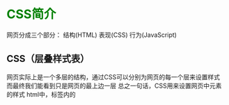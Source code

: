 #  CSS简介

网页分成三个部分：
	结构(HTML)
	表现(CSS)
	行为(JavaScript)

## CSS（层叠样式表）

​	网页实际上是一个多层的结构，通过CSS可以分别为网页的每一个层来设置样式
​	而最终我们能看到只是网页的最上边一层
​	总之一句话，CSS用来设置网页中元素的样式
​	html中，<head>标签内的<style>标签部分就属于CSS，语法规则与CSS一样

## *使用CSS来修改元素的样式*

### 第一种方式(内联样式，行内样式)：

​	在标签内部通过style属性来设置元素的样式
​		问题：
​			使用内联样式，样式只能对一个标签生效，
​			如果希望影响到多个元素必须在每一个元素中都复制一遍
​			并且当样式发生变化时，我们必须要一个一个的修改，非常的不方便

```
<p style="color:red; font-size: 60px;">文字内容</p>
```

`注意：开发时绝对不要使用内联样式`

### 第二种方式（内部样式表）

		- 将样式编写到head中的style标签里，然后通过CSS的选择器来选中元素并为其设置各种样式
​		可以同时为多个标签设置样式，并且修改时只需要修改一处即可全部应用
​		内部样式表更加方便对样式进行复用
​		问题：
​			我们的内部样式表只能对一个网页起作用，
​			它里边的样式不能跨页面进行复用

```
<head>
<style>

	p{
		color: green;
		font-size: 50px;
	}

</style>
</head>
```

### 第三种方式 （外部样式表） 最佳实践

​		可以将CSS样式编写到一个外部的CSS文件中,然后通过link标签来引入外部的CSS文件
​		外部样式表需要通过link标签进行引入，意味着只要想使用这些样式的网页都可以对其进行引用,使样式可以在不同页面之间进行复用
​		将样式编写到外部的CSS文件中，可以使用到浏览器的缓存机制，从而加快网页的加载速度，提高用户的体验。

```
<head>
	<link rel="stylesheet" href="./style.css(外部CSS文件)">
</head>

```

### *CSS中的注释*

```
/* 注释内容 */
```

注释内容会被浏览器自动忽略

## *CSS的基本语法*

### 声明块 

通过声明块来指定要为元素设置的样式
		声明块由一个一个的声明组成
		声明是一个名值对结构
	一个样式名对应一个样式值，名和值之间以:连接，以;结尾 

### 选择器

通过选择器可以选中页面中的指定元素
		比如 p 的作用就是选中页面中所有的p元素

```
<head>
	<style>

	p{
		color: red;
		font-size: 40px;
	}

	h1{
		color: green;
	}

	</style>
</head>
```

#### 常用选择器

##### 1.元素选择器

​	作用：根据标签名来选中指定的元素
​	语法：标签名{}
​	例子：p{}  h1{}  div{}

```
<head>
	<style>
		p{
			color: red;
		}

		h1{
			color: green;
		}
	</style>
</head>
```

##### 2.id选择器

​	作用：根据元素的id属性值选中一个元素
​	语法：#id属性值{}
​	例子：#box{} #red{}

```
<head>
	<style>
		#red{
			color: red;
		}
	</style>
</head>
```

##### 3.类选择器

​	作用：根据元素的class属性值选中一组元素
​	语法：.class属性值

```
<head>
	<style>
		.blue{
			color: blue;
		}

		.abc{
			font-size: 20px;
		}
	</style>
</head>
```

``class 是一个标签的属性，它和id类似，不同的是class可以重复使用`
	`可以通过class属性来为元素分组`
	`可以同时为一个元素指定多个class属性``

##### 4.通配选择器

​	作用：选中页面中的所有元素
​	语法: *

```
<head>
	<style>
		*{
			color: red;
		}
	</style>
</head>
```

#### 复合选择器

##### 5.交集选择器

​	作用：选中同时复合多个条件的元素
​	语法：选择器1选择器2选择器3选择器n{}
​	注意点：交集选择器中如果有元素选择器，必须使用元素选择器开头

```
<head>
	<style>
		div.red{
			font-size: 30px;
		}

		.a.b.c{
			color: blue
		}
	</style>
</head>
```

##### 6.并集选择器（选择器分组）

​	作用：同时选择多个选择器对应的元素
​	语法：选择器1,选择器2,选择器3,选择器n{}

```
<head>
	<style>
		h1, span{
			color: green
		}
	</style>
</head>
```

#### 关系选择器

```
父元素
	直接包含子元素的元素叫做父元素
子元素
	直接被父元素包含的元素是子元素
祖先元素
	直接或间接包含后代元素的元素叫做祖先元素
	一个元素的父元素也是它的祖先元素
后代元素
	直接或间接被祖先元素包含的元素叫做后代元素
	子元素也是后代元素
兄弟元素
	拥有相同父元素的元素是兄弟元素
```

##### 7.子元素选择器

​	作用：选中指定父元素的指定子元素
​	语法：父元素 > 子元素

```
<head>
	<style>
		div.box > span{
			color: orange;
		}
	</style>
</head>
```

##### 8.后代元素选择器

​	作用：选中指定元素内的指定后代元素
​	语法：祖先 后代

```
<head>
	<style>
		div span{
			color: skyblue
		}
	</style>
</head>
```

##### 9.兄弟选择器

​	选择下一个兄弟
​	语法：前一个 + 下一个
​	选择下边所有的兄弟
​	语法：兄 ~ 弟

```
<head>
	<style>
	<!-- 这个语法只能选择相邻的下一个兄弟元素，如例子中，若p的下一个元素不是span，则无法被选中。 -->
		p + span{
			color: red;
		}

		p ~ span{
			color: red;
		}
	</style>
</head>
```

#### 10.属性选择器

​	[属性名] 选择含有指定属性的元素
​	[属性名=属性值] 选择含有指定属性和属性值的元素
​	[属性名^=属性值] 选择属性值以指定值开头的元素
​	[属性名$=属性值] 选择属性值以指定值结尾的元素
​	[属性名*=属性值] 选择属性值中含有某值的元素的元素

```
<head>
	<style>
	p[title]{ 
		color: orange;
	}
	p[title=abc]{ 
		color: orange;
	}
	p[title^=abc]{
		color: orange;
	}
	p[title$=abc]{ 
		color: orange;
	}
	p[title*=e]{
		color: orange;
	}
	</style>
</head>
```

#### 11.伪类选择器

### *伪类*

（不存在的类，特殊的类）
	伪类用来描述一个元素的特殊状态
	比如：第一个子元素、被点击的元素、鼠标移入的元素...
	伪类一般情况下都是使用 : 开头
		`:first-child` 选中第一个子元素
		`:last-child` 选中最后一个子元素
		`:only-child` 选中唯一的一个子元素（可以选那些只有一个子元素的父元素）
		`:nth-child()` 选中第n个子元素
	特殊值（放在`:nth-child()`括号内的）：
		n 第n个 n的范围0到正无穷
		2n 或 even 表示选中偶数位的元素
		2n+1 或 odd 表示选中奇数位的元素

以上这些伪类都是根据所有的子元素进行排序
		`:first-of-type`选中同类型第一个子元素
		`:last-of-type`选中同类型最后一个子元素
		`:nth-of-type()`选中同类型第n个子元素
		`:only-of-type`选中同类型中唯一的一个子元素（可以选那些只有一个子元素的父元素）
这几个伪类的功能和上述的类似，不同点是他们是在同类型元素中进行排序
		`:not()` 否定伪类
		`:empty`选中无子元素的父元素
		将符合条件的元素从选择器中去除

```
<html>
<head>
	<style>
	ul > li:first-child{
		color: red;
	} 
    
	ul > li:last-child{
		color: red;
	} 

	ul > li:only-child{
		color: red;
	} 

	ul > li:nth-child(2n+1){
		color: red;
	} 

	ul > li:nth-child(even){
		color: red;
	} 

	ul > li:first-of-type{
		color: red;
	} 

	ul > li:not(:nth-of-type(3)){
		color: yellowgreen;
	}
	</style>
</head>
<body>

	<ul>
		<span>我是一个span</span>
		<li>第〇个</li>
		<li>第一个</li>
		<li>第二个</li>
		<li>第三个</li>
		<li>第四个</li>
		<li>第五个</li>
	</ul>


</body>
</html>
```

#### *超链接的伪类*

`:link` 用来表示没访问过的链接（正常的链接）
`:visited` 用来表示访问过的链接
	由于隐私的原因，所以visited这个伪类只能修改链接的颜色
`:hover` 用来表示鼠标移入的状态
`:active` 用来表示鼠标点击

```
<head>
	<style>
		a:link{
			color: red;
		}

		a:visited{
			color: orange;
			/* font-size: 50px;由于隐私原因，字体大小不可设置*/
		}

		a:hover{
			color: aqua;
			font-size: 50px;
		}

		a:active{
			color: yellowgreen;
		}
	</style>
</head>
```

#### 12.伪元素选择器

伪元素，表示页面中一些特殊的并不真实的存在的元素（特殊的位置）
伪元素使用 :: 开头

`::first-letter` 表示第一个字母
`::first-line` 表示页面的第一行
`::selection` 表示鼠标选中的内容
`::before` 元素的开始 
`::after` 元素的最后
	**before 和 after 必须结合content属性来使用**

```
<head>
	<style>
		p::first-letter{
			font-size: 50px;
		}

		p::first-line{
			ground-color: yellow; 
		}

		p::selection{
			background-color: greenyellow;
		}

		div::before{
			content: 'aaa';
			color: red;
		}

		div::after{
			content: 'bbb';
			color: blue;
		}

	</style>
</head>
```

### *继承*

样式的继承，我们为一个元素设置的样式同时也会应用到它的后代元素上

继承是发生在祖先后后代之间的

继承的设计是为了方便我们的开发，
利用继承我们可以将一些通用的样式统一设置到共同的祖先元素上，
这样只需设置一次即可让所有的元素都具有该样式

注意：并不是所有的样式都会被继承：
比如 背景相关的，布局相关等的这些样式都不会被继承。

### *选择器的权重*

样式的冲突
当我们通过不同的选择器，选中相同的元素，并且为相同的样式设置不同的值时，此时就发生了样式的冲突。

发生样式冲突时，应用哪个样式由选择器的权重（优先级）决定
	选择器的权重
		内联样式              1,0,0,0
		id选择器               0,1,0,0
		类和伪类选择器   0,0,1,0
		元素选择器           0,0,0,1
		通配选择器           0,0,0,0
		继承的样式           没有优先级

​	比较优先级时，需要将所有的选择器的优先级进行相加计算，最后优先级越高，则越优先显示（分组选择器是单独计算的）,选择器的累加不会超过其最大的数量级，类选择器再高也不会超过id选择器，如果优先级计算后相同，此时则优先使用靠下的样式

​	可以在某一个样式的后边添加 !important ，则此时该样式会获取到最高的优先级，甚至超过内联样式，
​	**注意：在开发中这个玩意一定要慎用！**

### *单位*

长度单位：
	像素
		屏幕（显示器）实际上是由一个一个的小点点构成的
		不同屏幕的像素大小是不同的，像素越小的屏幕显示的效果越清晰
		所以同样的200px在不同的设备下显示效果不一样

​	百分比
​		也可以将属性值设置为相对于其父元素属性的百分比
​		设置百分比可以使子元素跟随父元素的改变而改变

​	em
​		em是相对于元素的字体大小来计算的
​		1em = 1font-size
​		em会根据字体大小的改变而改变

​	rem
​		rem是相对于根元素的字体大小来计算

### *颜色*

​	颜色单位：
​		在CSS中可以直接使用颜色名来设置各种颜色
​		比如：red、orange、yellow、blue、green ... ...
​		但是在css中直接使用颜色名是非常的不方便

​	RGB值：
​		RGB通过三种颜色的不同浓度来调配出不同的颜色
​		R red，G green ，B blue
​		每一种颜色的范围在 0 - 255 (0% - 100%) 之间
​		语法：RGB(红色,绿色,蓝色)

​	RGBA:
​		就是在rgb的基础上增加了一个a表示不透明度
​		需要四个值，前三个和rgb一样，第四个表示不透明度
​		1表示完全不透明   0表示完全透明  .5半透明

​	十六进制的RGB值：
​		语法：#红色绿色蓝色
​		颜色浓度通过 00-ff
​		如果颜色两位两位重复可以进行简写  
​		#aabbcc --> #abc
​                    
​	HSL值 HSLA值（这个在CSS中很少用到）
​		H 色相(0 - 360)
​		S 饱和度，颜色的浓度 0% - 100%
​		L 亮度，颜色的亮度 0% - 100%

```
background-color: red;

background-color: rgb(255, 0, 0);

background-color: rgba(106,153,85,.5);

background-color: #ffff00;
background-color: #ff0;

background-color: hsl(98, 48%, 40%);
background-color: hsla(98, 48%, 40%, 0.658);
```

## layout(布局)

### *文档流*

文档流（normal flow）
	网页是一个多层的结构，一层摞着一层
	通过CSS可以分别为每一层来设置样式
	作为用户来讲只能看到最顶上一层
	这些层中，最底下的一层称为文档流，文档流是网页的基础
	我们所创建的元素默认都是在文档流中进行排列
	对于我们来元素主要有两个状态：
		在文档流中
		不在文档流中（脱离文档流）
	元素在文档流中有什么特点：

#### 		块元素

​			块元素会在页面中独占一行(自上向下垂直排列)
​			默认宽度是父元素的全部（会把父元素撑满）
​			默认高度是被内容撑开（子元素）
​	

#### 		行内元素

​			行内元素不会独占页面的一行，只占自身的大小
​			行内元素在页面中左向右水平排列，如果一行之中不能容纳下所有的行内元素，则元素会换到第二行继续自左向右排列（书写习惯一致）
​			行内元素的默认宽度和高度都是被内容撑开

`这里的块元素和行内元素内容可以和HTML互相补充`

### *盒模型（box model）*

盒模型、框模型、盒子模型（box model）
	CSS将页面中的所有元素都设置为了一个矩形的盒子
	将元素设置为矩形的盒子后，对页面的布局就变成将不同的盒子摆放到不同的位置
	每一个盒子都由一下几个部分组成：
		内容区（content）
		内边距（padding）
		边框（border）
		外边距（margin）

#### 内容区（content）

​	元素中的所有的子元素和文本内容都在内容区中排列 
​	内容区的大小由width 和 height两个属性来设置
​		width 设置内容区的宽度
​		height 设置内容区的高度

```
<head>
	<style>
		.box1{
			width: 200px;
			height: 200px;
			background-color: #bfa;
		}
		}
	</style>
</head>
```

#### 边框（border）

​	边框属于盒子边缘，边框里边属于盒子内部，出了边框都是盒子的外部
​	边框的大小会影响到整个盒子的大小
​	要设置边框，需要至少设置三个样式：
​		**边框的宽度 border-width**
​			默认值一般都是 3个像素
​			border-width可以用来指定四个方向的边框的宽度
​				值的情况
​					四个值：上 右 下 左
​					三个值：上 左右 下
​					两个值：上下 左右
​					一个值：上下左右

​	除了border-width还有一组 border-xxx-width
​		xxx可以是 top right bottom left，用来单独指定某一个边的宽度

​		**边框的颜色 border-color**
​		border-color用来指定边框的颜色，同样可以分别指定四个边的边框
​		规则和border-width一样

​		border-color也可以省略不写，如果省略了则自动使用color的颜色值

​		**边框的样式 border-style**
​			border-style 指定边框的样式，边框样式同样可以指定四个不同的边
​			
​			solid 表示实线
​			dotted 点状虚线
​			dashed 虚线
​			double 双线
​			transparent 透明的

​			border-style的默认值是none 表示没有边框

```
<head>
	<style>
		.box1{
			border-width: 10px;
			border-color: red;
			border-style: solid;
		}
		}
	</style>
</head>
```

​	**border简写属性**

​	通过该属性可以同时设置边框所有的相关样式，并且没有顺序要求

​			除了border以外还有四个 border-xxx
​				border-top
​				border-right
​				border-bottom
​				border-left

```
			border: 10px red solid;
```

#### 内边距（padding）

​	内容区和边框之间的距离是内边距
​	一共有四个方向的内边距：
​		padding-top
​		padding-right
​		padding-bottom
​		padding-left

​	内边距的设置会影响到盒子的大小，背景颜色会延伸到内边距上

​	**内边距的简写属性**
​	可以同时指定四个方向的内边距，规则和border-width 一样

```
			padding: 10px 20px 30px 40px;
			padding: 10px 20px 30px ;
			padding: 10px 20px ;
			padding: 10px ;
```

`一个盒子的可见框的大小，由内容区、内边距和边框共同决定，所以在计算盒子大小时，需要将这三个区域加到一起计算`

#### 外边距（margin）

​	外边距不会影响盒子可见框的大小
​	但是外边距会影响盒子的位置
​	一共有四个方向的外边距：
​		margin-top
​			上外边距，设置一个正值，元素会向下移动
​		margin-right
​			默认情况下设置margin-right不会产生任何效果
​		margin-bottom
​			下外边距，设置一个正值，其下边的元素会向下移动
​		margin-left
​			左外边距，设置一个正值，元素会向右移动

​	margin也可以设置负值，如果是负值则元素会向相反的方向移动

​	元素在页面中是按照自左向右的顺序排列的，所以默认情况下如果我们设置的左和上外边距则会移动元素自身，而设置下和右外边距会移动其他元素

​	**margin的简写属性**
​	margin 可以同时设置四个方向的外边距 ，用法和padding一样

```
			margin：100px;
			margin-bottom: 100px;
			margin-top: -100px;
			margin-left: -100px;
			margin-bottom: -100px;
```

##### 垂直外边距的重叠（折叠）

相邻的垂直方向外边距会发生重叠现象
	兄弟元素
	兄弟元素间的相邻垂直外边距会取两者之间的较大值（两者都是正值）
	特殊情况：
		如果相邻的外边距一正一负，则取两者的和
		如果相邻的外边距都是负值，则取两者中绝对值较大的

​	兄弟元素之间的外边距的重叠，对于开发是有利的，所以我们不需要进行处理

​	父子元素
​	父子元素间相邻外边距，子元素的会**传递**给父元素（上外边距）
​	父子外边距的折叠会影响到页面的布局，必须要进行处理

<u>margin会影响到盒子实际占用空间</u>

#### 盒子的水平布局

元素的水平方向的布局：
元素在其父元素中水平方向的位置由以下几个属性共同决定：
		`margin-left`
		`border-left`
		`padding-left`
		`width`
		`padding-right`
		`border-right`
		`margin-right`

​	一个元素在其父元素中，水平布局必须要满足以下的等式
margin-left + border-left + padding-left + width + padding-right + border-right + margin-right = 其父元素内容区的宽度 （必须满足）

​	以上等式必须满足，如果相加结果使等式不成立，则称为过度约束，等式会自动调整
​	调整的情况：
​	如果这七个值中没有为 auto 的情况，则浏览器会自动调整margin-right值以使等式满足

​		这七个值中有**三个值**可设置为auto：
​			`width`
​			`margin-left`
​			`maring-right`

​	如果某个值为auto，则会自动调整为auto的那个值以使等式成立

​	如果将一个宽度和一个外边距设置为auto，则宽度会调整到最大，设置为auto的外边距会自动为0
​	如果将三个值都设置为auto，则外边距都是0，宽度最大
​	如果将两个外边距设置为auto，宽度固定值，则会将外边距设置为相同的值
​	所以我们经常利用这个特点来使一个元素在其父元素中水平居中
​	示例：
​		`width:xxxpx;`
​		`margin:0 auto;`

#### 盒子的垂直布局

​	子元素是在父元素的内容区中排列的，
​	如果子元素的大小超过了父元素，则子元素会从父元素中溢出

`默认情况下父元素的高度被内容撑开`

​	使用 overflow 属性来设置父元素如何处理溢出的子元素

​	可选值：
​		`visible` 默认值 子元素会从父元素中溢出，在父元素外部的位置显示
​		`hidden` 溢出内容将会被裁剪不会显示
​		`scroll` 生成两个滚动条，通过滚动条来查看完整的内容
​		`auto` 根据需要生成滚动条

​			`overflow-x:` （设置横轴）
​			`overflow-y:` （设置纵轴）

#### 行内元素的盒模型

​	行内元素不支持设置宽度和高度
​	行内元素可以设置padding，但是垂直方向padding不会影响页面的布局
​	行内元素可以设置border，垂直方向的border不会影响页面的布局
​	行内元素可以设置margin，垂直方向的margin不会影响布局

​	`display` 用来设置元素显示的类型
​		可选值：
​			`inline` 将元素设置为行内元素
​			`block` 将元素设置为块元素
​			`inline-block` 将元素设置为行内块元素 
​					行内块，既可以设置宽度和高度又不会独占一行
​			`table` 将元素设置为一个表格
​			`none` 元素不在页面中显示

​	`visibility` 用来设置元素的显示状态
​		可选值：
​			`visible` 默认值，元素在页面中正常显示
​			`hidden` 元素在页面中隐藏 不显示，但是依然占据页面的位置

```
<head>
	<style>
		a{
			width: 200px;
			height: 200px;
			background-color: #bfa;
			
			display: block;
			visibility: hidden;
		}
	</style>
</head>
```

#### 盒子的尺寸

默认情况下，盒子可见框的大小由内容区、内边距和边框共同决定

`box-sizing` 用来设置盒子尺寸的计算方式（设置width和height的作用）
可选值：
`content-box` 默认值，宽度和高度用来设置内容区的大小
`border-box` 宽度和高度用来设置整个盒子可见框的大小
`width` 和 `height` 指的是内容区 和 内边距 和 边框的总大小

```
<style>
	.box1{
		width: 100px;
		height: 100px;
		background-color: #bfa;
		padding: 10px;
		border: 10px red solid;

		box-sizing: border-box ;
	}
</style>
```

#### 默认样式

默认样式：
	通常情况，浏览器都会为元素设置一些默认样式
	默认样式的存在会影响到页面的布局，
	通常情况下编写网页时必须要去除浏览器的默认样式（PC端的页面，移动端大部分都是统一的）



重置样式表：专门用来对浏览器的样式进行重置的
	reset.css 直接去除了浏览器的默认样式
	normalize.css 对默认样式进行了统一

```
<head>
    <meta charset="UTF-8">
	<title>Document</title>
	<link rel="stylesheet" href="./css/reset.css">
	<link rel="stylesheet" href="./css/normalize.css">
</head>
```

#### 轮廓、阴影和圆角

`outline` 用来设置元素的轮廓线，用法和border一模一样
	轮廓和边框不同的点，就是轮廓不会影响到可见框的大小

```
	.box1{
		outline: 10px red solid;
	}
```

`box-shadow` 用来设置元素的阴影效果，阴影不会影响页面布局 
	第一个值 水平偏移量 设置阴影的水平位置 正值向右移动 负值向左移动
	第二个值 垂直偏移量 设置阴影的水平位置 正值向下移动 负值向上移动
	第三个值 阴影的模糊半径
	第四个值 阴影的颜色

```
box-shadow: 0px 0px 50px rgba(0, 0, 0, .3) ; 
```

`border-radius` 用来设置圆角 圆角设置的圆的半径大小

```
border-top-left-radius:  
border-top-right-radius: 
border-bottom-left-radius: 
border-bottom-right-radius: 
border-top-left-radius:50px 100px; 
```
border-radius 可以分别指定四个角的圆角
		四个值 左上 右上 右下 左下
		三个值 左上 右上/左下 右下 
		两个值 左上/右下 右上/左下

```
border-radius:40px 30px 20px 10px
```

​	border-radius xxpx / xxpx 表示四角设置椭圆角

```
border-radius: 20px / 40px;
```

​	将元素设置为一个圆形

```
border-radius: 50%;
```

## float(浮动)

### *浮动的简介*

通过浮动可以使一个元素向其父元素的左侧或右侧移动
使用 float 属性来设置于元素的浮动
	可选值：
		none 默认值 ，元素不浮动
		left 元素向左浮动
		right 元素向右浮动

`line-height:父元素高度px`  使文字在父元素中垂直居中

注意：元素设置浮动以后，水平布局的等式便不需要强制成立。元素设置浮动以后，会完全从文档流中脱离，不再占用文档流的位置，所以元素下边的还在文档流中的元素会自动向上移动

#### 浮动的特点

​	1、浮动元素会完全脱离文档流，不再占据文档流中的位置
​	2、设置浮动以后元素会向父元素的左侧或右侧移动，
​	3、浮动元素默认不会从父元素中移出
​	4、浮动元素向左或向右移动时，不会超过它前边的其他浮动元素
​	5、如果浮动元素的上边是一个没有浮动的块元素，则浮动元素无法上移
​	6、浮动元素不会超过它上边的浮动的兄弟元素，最多最多就是和它一样高
​	7、浮动元素不会盖住文字，文字会自动环绕在浮动元素的周围，所以我们可以利用浮动来设置文字环绕图片的效果

元素设置浮动以后，将会从文档流中脱离，从文档流中脱离后，元素的一些特点也会发生变化

#### 脱离文档流的特点

​		块元素：
​			1、块元素不在独占页面的一行
​			2、脱离文档流以后，块元素的宽度和高度默认都被内容撑开

​		行内元素：
​			行内元素脱离文档流以后会变成块元素，特点和块元素一样

​		脱离文档流以后，不需要再区分块和行内了

**简单总结**：
	浮动目前来讲它的主要作用就是让页面中的元素可以水平排列，
	通过浮动可以制作一些水平方向的布局

```
<head>
    <meta charset="UTF-8">
    <meta name="viewport" content="width=device-width, initial-scale=1.0">
    <meta http-equiv="X-UA-Compatible" content="ie=edge">
    <title>Document</title>
    <style>
        .box1{
            width: 400px;
            height: 200px;
            background-color: #bfa;
            float: left;
        }

        .box2{
            width: 400px;
            height: 200px;
            background-color: orange;
            float: left;
        }

        .box3{
            width: 200px;
            height: 200px;
            background-color: yellow;
            float: right;
        }
    </style>
</head>
```

### *高度塌陷*

高度塌陷的问题：
	在浮动布局中，父元素的高度默认是被子元素撑开的，
		当子元素浮动后，其会完全脱离文档流，子元素从文档流中脱离
		将会无法撑起父元素的高度，导致父元素的高度丢失

​	父元素高度丢失以后，其下的元素会自动上移，导致页面的布局混乱

​	所以高度塌陷是浮动布局中比较常见的一个问题，这个问题我们必须要进行处理！

### *BFC(Block Formatting Context) 块级格式化环境*

​	BFC是一个CSS中的一个隐含的属性，可以为一个元素开启BFC
​		开启BFC该元素会变成一个独立的布局区域
​	元素开启BFC后的特点：
​		1.开启BFC的元素不会被浮动元素所覆盖
​		2.开启BFC的元素子元素和父元素外边距不会重叠
​		3.开启BFC的元素可以包含浮动的子元素

​	可以通过一些特殊方式来开启元素的BFC：
​		1、设置元素的浮动（不推荐）
​		2、将元素设置为行内块元素（不推荐）
​		3、将元素的overflow设置为一个非visible的值
​		常用的方式
​			为元素设置 `overflow:hidden` 开启其BFC 以使其可以包含浮动元素

```
<!DOCTYPE html>
<html lang="en">
<head>
    <meta charset="UTF-8">
    <title>高度塌陷的解决方案测试</title>
    <style>
        .box1{
            border:10px solid red;
        }

        .box1::after{
            display: block;
            content: "";
            clear:both
        }
        .box2{
            width: 100px;
            height: 100px;
            background-color: #bfa;
            float: left;
        }
    </style>
</head>
<body>
    <div class="box1">
        <div class="box2"></div>
    </div>
</body>
</html>
```

### *clear*

​	作用：清除浮动元素对当前元素所产生的影响
​	可选值：
​		`left` 清除左侧浮动元素对当前元素的影响
​		`right` 清除右侧浮动元素对当前元素的影响
​		`both` 清除两侧中最大影响的那侧

```
clear:left;
clear:right;
clear:both;
```

​	原理：
​		设置清除浮动以后，浏览器会自动为元素添加一个上外边距，以使其位置不受其他元素的影响
​		如果我们不希望某个元素因为其他元素浮动的影响而改变位置，可以通过clear属性来清除浮动元素对当前元素所产生的影响

#### 高度塌陷解决方案

使用伪元素`::after`为盒子设置一个最底部元素，为其设置clear属性，再使用display将其设置为块元素
```
	.box::after{
		content: '';
		display: block;
		clear: both;
	}
```

**高度塌陷最终解决方案**
​	`clearfix` 这个样式可以同时解决高度塌陷和外边距重叠的问题，在遇到这些问题时，直接使用clearfix这个类即可

```
	.clearfix::before,
	.clearfix::after{
		content: '';
		display: table;
		clear: both;
	}
```

## position(定位)

定位是一种更加高级的布局手段
通过定位可以将元素摆放到页面的任意位置
	使用`position`属性来设置定位
		可选值：
			`static` 默认值，元素是静止的没有开启定位
			`relative` 开启元素的**相对定位**(relative)
			`absolute` 开启元素的**绝对定位**(absolute)
			`fixed` 开启元素的**固定定位**(fixed)
			`sticky` 开启元素的**粘滞定位**(sticky)

### *偏移量（offset）*

​		当元素开启了定位以后，可以通过偏移量来设置元素的位置
​		`top`  定位元素和定位位置上边的距离
​		`bottom`  定位元素和定位位置下边的距离

​		定位元素垂直方向的位置由top和bottom两个属性来控制
​	通常情况下只会使用其中之一
​		top值越大，定位元素越向下移动
​		bottom值越大，定位元素越向上移动

​		

​		`left`  定位元素和定位位置的左侧距离
​		`right`  定位元素和定位位置的右侧距离

​		定位元素水平方向的位置由left和right两个属性控制
​	通常情况下只会使用其中之一
​		left越大元素越靠右
​		right越大元素越靠左

### *相对定位*

当元素的position属性值设置为relative时则开启了元素的相对定位
	相对定位的特点：
		1.元素开启相对定位以后，如果不设置偏移量元素不会发生任何的变化
		2.相对定位是参照于元素在文档流中的位置进行定位的
		3.相对定位会提升元素的层级
		4.相对定位不会使元素脱离文档流
		5.相对定位不会改变元素的性质，块还是块，行内还是行内

### *绝对定位*

当元素的position属性值设置为absolute时，则开启了元素的绝对定位
	绝对定位的特点：
		1.开启绝对定位后，如果不设置偏移量元素的位置不会发生变化
		2.开启绝对定位后，元素会从文档流中脱离
		3.绝对定位会改变元素的性质，行内变成块，块的宽高被内容撑开
		4.绝对定位会使元素提升一个层级
		5.绝对定位元素是相对于其包含块进行定位的

#### 	*包含块( containing block )*

​	正常情况下,包含块就是离当前元素最近的祖先**块元素**
​	如果祖先元素有定位（相对、绝对、固定定位），则以最近一级的有定位的祖先元素为参考点移动位置。

​	**绝对定位的包含块**
​		包含块就是离它最近的开启了定位的祖先元素，
​		如果所有的祖先元素都没有开启定位则根元素就是它的包含块

​	**html（根元素、初始包含块）**

### *固定定位*

将元素的position属性设置为fixed则开启了元素的固定定位
	固定定位也是一种绝对定位，所以固定定位的大部分特点都和绝对定位一样
	唯一不同的是固定定位永远参照于浏览器的视口进行定位
	固定定位的元素不会随网页的滚动条滚动

### *粘滞定位*

当元素的position属性设置为sticky时则开启了元素的粘滞定位
	粘滞定位和相对定位的特点基本一致，
	不同的是粘滞定位可以在元素到达某个位置时将其固定

### 绝对定位元素的布局

水平方向布局
	left + margin-left + border-left + padding-left + width + padding-right + border-right + margin-right + right = 包含块的内容区的宽度

​	当我们开启了绝对定位后:
​		水平方向的布局等式就需要添加left 和 right 两个值，此时规则和之前一样只是多添加了两个值
​	当发生过度约束：
​		如果9个值中没有 auto 则自动调整right值以使等式满足，如果有auto，则自动调整auto的值以使等式满足

​	可设置auto的值
​		`margin` `width` `left` `right`  

​	因为left 和 right的值默认是auto，所以如果不指定left和right，则等式不满足时，会自动调整这两个值

垂直方向布局
	top + margin-top/bottom + padding-top/bottom + border-top/bottom + height = 包含块的高度

​	**只要是定位 层级就一样**

### 元素的层级

对于开启了定位的元素，可以通过z-index属性来指定元素的层级
	z-index需要一个<u>整数</u>作为参数，值越大元素的层级越高
	元素的层级越高越优先显示

​		如果元素的层级一样，则优先显示靠下的元素

​		祖先的元素的层级再高也不会盖住后代元素

```
	position: absolute;
	z-index: 3; 
```

​	**大局上用浮动 细节上用定位**

## font&background(字体和背景)

### *字体*

字体相关的样式 
	`color` 用来设置字体颜色
	`font-size` 字体的大小
		和font-size相关的单位
			`em` 相当于当前元素的一个font-size
			`rem` 相对于根元素的一个font-size
	font-family 字体族（字体的格式）
		可选值：
			`serif`  衬线字体
			`sans-serif` 非衬线字体
			`monospace` 等宽字体
				指定字体的类别，浏览器会自动使用该类别下的字体

​		`font-family` 可以同时指定多个字体，多个字体间使用 , 隔开
​			字体生效时优先使用第一个，第一个无法使用则使用第二个 以此类推
​			字体示例：
​			Microsoft YaHei,Heiti SC,tahoma,arial,Hiragino Sans GB,"\5B8B\4F53",sans-serif

​		font-family指定字体格式时如果字体名有空格最好加上引号

```
p{
	color: blue;
	font-size: 40px;
	font-family: 'Courier New', Courier, monospace;
}
```

​		`font-face`可以将服务器中的字体直接提供给用户去使用 
​			问题：
​				1.加载速度
​				2.版权
​				3.字体格式

```
@font-face {
	/* 指定字体的名字 */
	font-family:'myfont' ;
	/* 服务器中字体的路径 */
	src: url('./font/ZCOOLKuaiLe-Regular.ttf') format("truetype");
}
```

#### 图标字体

图标字体（iconfont）
	在网页中经常需要使用一些图标，可以通过图片来引入图标，但是图片大小本身比较大，并且非常的不灵活
	所以在使用图标时，我们还可以将图标直接设置为字体，然后通过font-face的形式来对字体进行引入
	这样我们就可以通过使用字体的形式来使用图标

##### fontawesome 使用步骤

​	1.下载 https://fontawesome.com/
​	2.解压
​	3.将css和webfonts移动到项目中
​	4.将all.css引入到网页中
​	5.使用图标字体
​		直接通过类名来使用图标字体
​			class="fas fa-bell"
​			class="fab fa-accessible-icon"

```
<head>
<!-- 将all.css引入到网页中 -->
<link rel="stylesheet" href="./fa/css/all.css">
</head>

<body>
	<i class="fas fa-bell" style="font-size:80px; color:red;"></i>
	<i class="fas fa-bell-slash"></i>
	<i class="fab fa-accessible-icon"></i>
	<i class="fas fa-otter" style="font-size: 160px; color:green;"></i>
</body>
```

##### 通过伪元素来设置图标字体

​	1.找到要设置图标的元素通过before或after选中
​	2.在content中设置字体的编码
​	3.设置字体的样式
​		fab
​			font-family: 'Font Awesome 5 Brands';

​		fas
​			font-family: 'Font Awesome 5 Free';
​			font-weight: 900; 

```
li::before{
	content: '\f1b0';
	/* font-family: 'Font Awesome 5 Brands'; */
	font-family: 'Font Awesome 5 Free';
	font-weight: 900; 
	color: blue;
	margin-right: 10px;
}
```

##### 通过实体来使用图标字体

​	&#x图标的编码;
​	`重要的是class="fas"/class="fab"`

```
	<span class="fas">&#xf0f3;</span>
```

#### 行高

行高（line height）
	行高指的是文字占有的实际高度
	可以通过line-height来设置行高
		行高可以直接指定一个大小（px em）
		也可以直接为行高设置一个整数
			如果是一个整数的话，行高将会是字体的指定的倍数
		行高经常还用来设置文字的行间距
			行间距 = 行高 - 字体大小

```
	line-height: 200px;
	line-height: 1.33; 
	line-height: 2; 
```

<u>可以将行高设置为和高度一样的值，使单行文字在一个元素中垂直居中</u>
（实际上line-heigh设置的高度会直接将父元素撑开，所以有些情况下可以不写父元素高度）

##### 字体框

​	字体框就是字体存在的格子，设置font-size实际上就是在设置字体框的高度

行高会在字体框的上下平均分配

#### 字体的简写属性

font 可以设置字体相关的所有属性
	语法：
		font: 字体大小/行高 字体族
		行高可以省略不写，如果不写则使用默认值（不写不代表没有设置，会覆盖前面设置的属性的）
		前面还可以加两个值作为自重和字体风格（顺序没有规定），同样不写则使用默认值，不写不代表没有设置

```
	font: bold italic 50px/2  微软雅黑, 'Times New Roman', Times, serif;
```

`font-weight` 字重 字体的加粗 
	可选值：
		normal 默认值 不加粗
		bold 加粗
		100-900 九个级别（没什么用）

`font-style` 字体的风格
		normal 正常的
		italic 斜体

```
	font-weight: bold; 
	font-weight: 500;
	font-style: italic;
```

### 文本的样式

#### 文本的水平对齐

​	`text-align` 文本的水平对齐
​		可选值：
​			`left` 左侧对齐
​			`right` 右对齐
​			`center` 居中对齐
​			`justify` 两端对齐

```
	text-align: justify;
```
#### 文本的垂直对齐

​	`vertical-align` 设置元素垂直对齐的方式
​		可选值：
​			`baseline` 默认值 基线对齐
​			`top` 顶部对齐
​			`bottom` 底部对齐
​			`middle` 居中对齐

```
	vertical-align:baseline;
```

在遇到图片需要消除边框间隔的时候
也需要使用`vertical-align:bottom/vertical-align:top`来消除

#### 设置文本修饰

`text-decoration` 设置文本修饰
	可选值：
		`none` 什么都没有
		`underline` 下划线
		`line-through` 删除线
		`overline` 上划线

`text-decoration:` 可以设置样式、颜色与风格，不过老浏览器（ie）不支持

```
text-decoration: overline;

text-decoration: underline red dotted;
```



#### 设置网页处理留白

`white-space` 设置网页如何处理空白
	可选值：
		`normal` 正常
		`nowrap` 不换行
		`pre` 保留空白

如果想要显示多余内容为省略号：
**三个值缺一不可！**

```
white-space: nowrap;
overflow: hidden;
text-overflow: ellipsis;
```

### *背景*

#### backgrou-color  设置背景颜色

```
background-color: #bfa;
```

#### background-image 设置背景图片 

​	可以同时设置背景图片和背景颜色，这样背景颜色将会成为图片的背景色
​	如果背景的图片小于元素，则背景图片会自动在元素中平铺将元素铺满
​	如果背景的图片大于元素，将会一个部分背景无法完全显示
​	如果背景图片和元素一样大，则会直接正常显示

```
background-image: url("./img/1.png");
```

#### background-repeat 用来设置背景的重复方式

可选值：
	repeat 默认值 ， 背景会沿着x轴 y轴双方向重复
	repeat-x 沿着x轴方向重复
	repeat-y 沿着y轴方向重复
	no-repeat 背景图片不重复

```
background-repeat: no-repeat;
```

#### background-position 用来设置背景图片的位置

设置方式：
	通过 top left right bottom center 几个表示方位的词来设置背景图片的位置
		使用方位词时必须要同时指定两个值，如果只写一个则第二个默认就是center

```
background-position: center;
```

​	通过偏移量来指定背景图片的位置：
​		水平方向的偏移量 垂直方向变量

```
background-position: -50px 300px;
```

#### 设置背景的范围 

​	background-clip 
​		可选值：
​			border-box 默认值，背景会出现在边框的下边
​			padding-box 背景不会出现在边框，只出现在内容区和内边距
​			content-box 背景只会出现在内容区

​	background-origin 背景图片的偏移量计算的原点
​			padding-box 默认值，background-position从内边距处开始计算
​			content-box 背景图片的偏移量从内容区处计算
​			border-box 背景图片的变量从边框处开始计算

```
background-origin: border-box;
background-clip: content-box;
```

#### background-size 设置背景图片的大小

​	第一个值表示宽度 
​	第二个值表示高度
​		如果只写一个，则第二个值默认是 auto

​	cover 图片的比例不变，将元素铺满
​	contain 图片比例不变，将图片在元素中完整显示

```
 background-size: contain;
```

#### background-attachment 背景图片是否跟随元素移动

可选值：
	scroll 默认值 背景图片会跟随元素移动
	fixed 背景会固定在页面中，不会随元素移动

```
background-attachment: fixed;
```

#### backgound 背景相关的简写属性

​	所有背景相关的样式都可以通过该样式来设置
​	并且该样式没有顺序要求，也没有哪个属性是必须写的

​	注意：
​		background-size必须写在background-position的后边，并且使用/隔开
​		background-position/background-size
​		background-origin background-clip 两个样式 ，orgin要在clip的前边

```
background: url('./img/2.jpg') #bfa  center center/contain border-box content-box no-repeat ;
```

### *渐变*

​	通过渐变可以设置一些复杂的背景颜色，可以实现从一个颜色向其他颜色过渡的效果

**注意：渐变是图片，需要通过background-image来设置**

#### 线性渐变

​	linear-gradient() 线性渐变，颜色沿着一条直线发生变化

​		`linear-gradient(red,yellow);` 红色在开头，黄色在结尾，中间是过渡区域
​	线性渐变的开头，我们可以指定一个渐变的方向
​		to left
​		to right
​		to bottom
​		to top
​		deg deg表示度数
​		turn 表示圈 （360deg等于一圈）

​	渐变可以同时指定多个颜色，多个颜色默认情况下平均分布，也可以手动指定渐变的分布情况

​	repeating-linear-gradient() 可以平铺的线性渐变
```
background-image: linear-gradient(red,yellow,#bfa,orange); 
background-image: linear-gradient(red 50px,yellow 100px, green 120px, orange 200px); 
background-image: repeating-linear-gradient(to right ,red, yellow 50px);
```

#### 径向渐变

​	radial-gradient()  径向渐变(放射性的效果)

​	默认情况下径向渐变的形状根据元素的形状来计算的
​		正方形 --> 圆形
​		长方形 --> 椭圆形
​	我们也可以手动指定径向渐变的大小
​		circle 圆形
​		ellipse 椭圆

​	也可以指定渐变的位置
​		语法：
​			radial-gradient(大小 at 位置, 颜色 位置 ,颜色 位置 ,颜色 位置)
​		大小：
​			circle 圆形
​			ellipse 椭圆
​			closest-side 近边	
​			closest-corner 近角
​			farthest-side 远边
​			farthest-corner 远角

​		位置：
​			top right left center bottom

##### *用CSS设置小三角的方法

设置方向向上的小三角

如果要设置其他方向的，则只需调整border的哪个方向需要设置为none

```
.box1{
            width: 0px;
            height: 0px;
            
            border: 10px solid transparent;
            border-top: none;
            border-bottom-color: #fff;
        }
```

## animation（动画效果）

### 过渡（transition）

通过过渡可以指定一个属性发生变化时的切换方式
通过过渡可以创建一些非常好的效果，提升用户的体验

#### transition-property: 指定要执行过渡的属性

多个属性间使用 , 隔开 
如果所有属性都需要过渡，则使用all关键字
大部分属性都支持过渡效果，注意过渡时必须是从一个有效数值向另外一个有效数值进行过渡

```
transition-property: height , width;
transition-property: all;
```

#### transition-duration: 指定过渡效果的持续时间

时间单位：s 和 ms  1s = 1000ms

```
transition-duration: 100ms, 2s;
transition-duration: 2s;
```

#### transition-timing-function: 过渡的时序函数

指定过渡的执行的方式  
可选值： 
ease 默认值，慢速开始，先加速，再减速
linear 匀速运动
ease-in 加速运动
ease-out 减速运动
ease-in-out 先加速 后减速
cubic-bezier() 来指定时序函数
https://cubic-bezier.com（贝塞尔函数的网站）
steps() 分步执行过渡效果
可以设置一个第二个值：
end ， 在时间结束时执行过渡(默认值)
start ， 在时间开始时执行过渡

```
transition-timing-function: cubic-bezier(.24,.95,.82,-0.88);
transition-timing-function: steps(2, start);
```

#### transition-delay: 过渡效果的延迟，等待一段时间后在执行过渡

```
transition-delay: 2s;
```

**transition 可以同时设置过渡相关的所有属性**，只有一个要求，如果要写延迟，则两个时间中第一个是持续时间，第二个是延迟

```
transition:2s margin-left 1s cubic-bezier(.24,.95,.82,-0.88);
```

### 动画

动画和过渡类似，都是可以实现一些动态的效果，不同的是过渡需要在某个属性发生变化时才会触发，而动画可以自动触发动态效果
设置动画效果，必须先要设置一个关键帧，关键帧设置了动画执行每一个步骤

​	关键帧
```
@keyframes test {
            /* from表示动画的开始位置 也可以使用 0% */
            from{
                margin-left: 0;
                background-color: orange;
            } 

            /* to动画的结束位置 也可以使用100%*/
            to{
                background-color: red;
                margin-left: 700px;
            }
        }
```
#### animation-name: 要对当前元素生效的关键帧的名字

```
animation-name: test;
```

#### animation-duration: 动画的执行时间

```
animation-duration: 4s;
```

#### animation-delay:动画的延时

```
animation-delay: 2s;
```

#### animation-timing-function:动画的时序函数，和过渡类似

```
animation-timing-function: ease-in-out;
```

#### animation-iteration-count：动画执行的次数

可选值：
次数
infinite 无限执行

```
animation-iteration-count: infinite;
```

#### animation-direction：指定动画运行的方向

可选值：
normal 默认值  从 from 向 to运行 每次都是这样 
reverse 从 to 向 from 运行 每次都是这样 
alternate 从 from 向 to运行 重复执行动画时反向执行
alternate-reverse 从 to 向 from运行 重复执行动画时反向执行

```
animation-direction: alternate-reverse;
```

#### animation-play-state: 设置动画的执行状态 

可选值：
	running 默认值 动画执行
	paused 动画暂停

```
animation-play-state: paused;
```

#### animation-fill-mode: 动画的填充模式

可选值：
	none 默认值 动画执行完毕元素回到原来位置
	forwards 动画执行完毕元素会停止在动画结束的位置
	backwards 动画延时等待时，元素就会处于开始位置
	both 结合了forwards 和 backwards

```
animation-fill-mode: both;
```

**animation和过渡transition一样，可以设置为简写属性**，同样，如果要写延迟，则两个时间中第一个是持续时间，第二个是延迟

### 变形

变形就是指通过CSS来改变元素的形状或位置
变形不会影响到页面的布局
	transform 用来设置元素的变形效果
平移：
	translateX() 沿着x轴方向平移
	translateY() 沿着y轴方向平移
	translateZ() 沿着z轴方向平移
平移元素，百分比是相对于自身计算的

```
transform: translateX(100%);
```

#### 变形的原点

transform-origin:变形的原点 默认值 center
```
transform-origin:20px 20px;
```
#### z轴平移

z轴平移，调整元素在z轴的位置，正常情况就是调整元素和人眼之间的距离，
距离越大，元素离人越近

z轴平移属于立体效果（近大远小），默认情况下网页是不支持透视，如果需要看见效果必须要设置网页的视距

```
html{
            /* 设置当前网页的视距为800px，人眼距离网页的距离 */
            perspective: 800px;
        }
```

#### 旋转

通过旋转可以使元素沿着x y 或 z旋转指定的角度
	rotateX()
	rotateY()
	rotateZ()

```
transform: rotateZ(.25turn); 
transform: rotateY(180deg) translateZ(400px); 
transform: translateZ(400px) rotateY(180deg) ; 
transform: rotateY(180deg);
```
##### 是否显示元素的背面

​	hidden 不显示
​	visible 显示

```
backface-visibility: hidden;
```

##### *关于元素的居中

```
这种居中方式，只适用于元素的大小确定
top: 0;
left: 0;
bottom: 0;
right: 0;
margin: auto; 

这种居中方式，才可以让元素真正在页面中央
left: 50%;
top: 50%;
transform: translateX(-50%) translateY(-50%);
```

#### 缩放

对元素进行缩放的函数：
	`scaleX()` 水平方向缩放
	`scaleY()` 垂直方向缩放
	`scale()` 双方向的缩放

```
transform:scale(2);
```

## flex(弹性盒)

### 弹性盒

#### flex(弹性盒、伸缩盒)

​	是CSS中的又一种布局手段，它主要用来代替浮动来完成页面的布局
​	flex可以使元素具有弹性，让元素可以跟随页面的大小的改变而改变

#### 弹性容器

​	要使用弹性盒，必须先将一个元素设置为弹性容器
​	我们通过 display 来设置弹性容器
​		`display:flex`  设置为块级弹性容器
​		`display:inline-flex` 设置为行内的弹性容器

#### 弹性元素

​	弹性容器的子元素是弹性元素（弹性项）
​	弹性元素可以同时是弹性容器

##### 	弹性元素的属性

​		`flex-grow` 指定弹性元素的伸展的系数
​			当父元素有多余的空间时，子元素如何伸展。父元素的剩余空间，会按照比例进行分配
​		`flex-shrink` 指定弹性元素的收缩系数
​			当父元素中的空间不足以容纳所有的子元素时，可以对子元素进行收缩

​		`flex-direction` 指定容器中弹性元素的排列方式
​			可选值：
​				row 默认值，弹性元素在容器中水平排列（左向右）
​				主轴 自左向右
​				row-reverse 弹性元素在容器中方向水平排列（右向左）
​				主轴 自右向左
​				column 弹性元素纵向排列（自上向下）
​				column-reverse 弹性元素方向纵向排列（自下向上）

​	**主轴**
​		弹性元素的排列方向称为主轴
​	**辅轴**
​		与主轴垂直方向的称为辅轴

#### 弹性容器的样式

##### flex-wrap设置弹性元素是否在弹性容器中自动换行

​	可选值：
​		nowrap 默认值，元素不会自动换行
​		wrap 元素沿着辅轴方向自动换行
​		wrap-reverse 元素沿着辅轴反方向换行

##### flex-flow:  wrap 和 direction 的简写属性

##### justify-content 如何分配主轴上的空白空间（主轴上的元素如何排列）

​	可选值：
​		flex-start 元素沿着主轴起边排列
​		flex-end 元素沿着主轴终边排列
​		center 元素居中排列
​		space-around 空白分布到元素两侧
​		space-between 空白均匀分布到元素间
​		space-evenly 空白分布到元素的单侧

##### align-items: 元素在辅轴上如何对齐

元素间的关系
	可选值：
			stretch 默认值，将元素的长度设置为相同的值
			flex-start 元素不会拉伸，沿着辅轴起边对齐
			flex-end 沿着辅轴的终边对齐
			center 居中对齐
			baseline 基线对齐

##### align-content: 辅轴空白空间的分布

和justify-content类似

#### 弹性元素的样式

##### 弹性的增长系数

```
flex-grow: 1;
```

##### 弹性元素的缩减系数

​	缩减系数的计算方式比较复杂
​	缩减多少是根据 缩减系数 和 元素大小来计算

```
flex-shrink: 1;
```

##### 元素基础长度

​	flex-basis 指定的是元素在主轴上的基础长度
​		如果主轴是 横向的 则 该值指定的就是元素的宽度
​		如果主轴是 纵向的 则 该值指定的是就是元素的高度
​		默认值是 auto，表示参考元素自身的高度或宽度
​		如果传递了一个具体的数值，则以该值为准

```
flex-basis: auto;
```

##### flex 可以设置弹性元素所有的三个样式

flex 增长 缩减 基础（得按照顺序来）
	initial "flex: 0 1 auto"
	auto  "flex: 1 1 auto"
	none "flex: 0 0 auto" 弹性元素没有弹性

##### order: 决定弹性元素的排列顺序

##### align-self: 用来覆盖当前弹性元素上的align-items

## *其他

### 像素
屏幕是由一个一个发光的小点构成，这一个个的小点就是像素
	分辨率：1920 x 1080 说的就是屏幕中小点的数量
在前端开发中像素要分成两种情况讨论：CSS像素 和 物理像素
	物理像素，上述所说的小点点就属于物理像素
	CSS像素，编写网页时，我们所用像素都是CSS像素
浏览器在显示网页时，需要将CSS像素转换为物理像素然后再呈现
	一个css像素最终由几个物理像素显示，由浏览器决定：
	默认情况下在pc端，一个css像素 = 一个物理像素

### 视口（viewport）

视口就是屏幕中用来显示网页的区域
可以通过查看视口的大小，来观察CSS像素和物理像素的比值
	默认情况下：
		视口宽度 1920px（CSS像素）
		1920px（物理像素）
			此时，css像素和物理像素的比是 1:1

​	放大两倍的情况：
​		视口宽度 960px（CSS像素）
​		1920px（物理像素）
​			此时，css像素和物理像素的比是1:2

我们可以通过改变视口的大小，来改变CSS像素和物理像素的比值

### 移动端

在不同的屏幕，单位像素的大小是不同的，像素越小屏幕会越清晰
	24寸 1920x1080
	iphone6 4.7寸 750 x 1334

智能手机的像素点 远远小于 计算机的像素点

问题：一个宽度为900px的网页在iphone6中要如何显示呢？

​	默认情况下，移动端的网页都会将视口设置为980像素（css像素），以确保pc端网页可以在移动端正常访问，但是如果网页的宽度超过了980，移动端的浏览器会自动对网页缩放以完整显示网页

​		https://material.io/resources/devices/（各种移动端的尺寸大小）

​	所以基本大部分的pc端网站都可以在移动端中正常浏览，但是往往都不会有一个好的体验，为了解决这个问题，大部分网站都会专门为移动端设计网页

#### 完美视口

​	移动端默认的视口大小是980px(css像素)，
​	默认情况下，移动端的像素比就是  980/移动端宽度
​	如果我们直接在网页中编写移动端代码，这样在980的视口下，像素比会非常不好，导致网页中的内容非常非常的小
​		所以编写移动页面时，必须要确保有一个比较合理的像素比：
​			1css像素 对应 2个物理像素
​			1css像素 对应 3个物理像素

​	我们可以通过meta标签来设置视口大小

每一款移动设备设计时，都会有一个最佳的像素比，
一般我们只需要将像素比设置为该值即可得到一个最佳效果
将像素比设置为最佳像素比的视口大小我们称其为完美视口

```
<!-- 设置视口大小 device-width表示设备的宽度（完美视口）-->
<meta name="viewport" content="width=device-width">
```

**结论：以后再写移动端的页面，就把上边这个玩意先写上**

#### vw（视口宽度）

不同的设备完美视口的大小是不一样的
	iphone6 -- 375
	iphone6plus -- 414

由于不同设备视口和像素比不同，所以同样的375个像素在不同的设备下意义是不一样，
	比如在iphone6中 375就是全屏，而到了plus中375就会缺一块

​	所以在移动端开发时，就不能再使用px来进行布局了

​		`vw` 表示的是视口的宽度（viewport width）
​			100vw = 一个视口的宽度
​			1vw = 1%视口宽度

​	vw这个单位永远相当于视口宽度进行计算

设计图的宽度
	750px 1125px（通常的宽度大小）

举例：
```
设计图 
750px  

使用vw作为单位
100vw

创建一个 48px x 35px 大小的元素

100vw = 750px(设计图的像素) 0.1333333333333333vw = 1px
6.4vw = 48px(设计图像素)
4.667vw = 35px
```

#### vw的适配

网页中字体大小最小是12px，不能设置一个比12像素还小的字体
如果我们设置了一个小于12px的字体，则字体自动设置为12

​	0.1333333vw = 1px
​	5.3333vw = 40px

完美可以利用rem进行适配，rem对应的是html的字体像素大小
	1 rem = 1 html的字体大小
	1 rem = 40 px(设计图)

#### 响应式布局

网页可以根据不同的设备或窗口大小呈现出不同的效果
	使用响应式布局，可以使一个网页适用于所有设备
	响应布局的关键就是 媒体查询
	通过媒体查询，可以为不通的设备，或设备不同状态来分别设置样式

#### 媒体查询

使用媒体查询 
	语法： `@media` 查询规则{}
媒体类型：
	`all` 所有设备
	`print` 打印设备
	`screen` 带屏幕的设备
	`speech` 屏幕阅读器
可以使用 **,** 连接多个媒体类型，这样它们之间就是一个**或**的关系

可以在媒体类型前添加一个`only`，表示只有。
`only`的使用主要是为了兼容一些老版本浏览器

​	媒体特性：
​		width 视口的宽度
​		height 视口的高度

​		min-width 视口的最小宽度（视口大于指定宽度时生效）
​		max-width 视口的最大宽度（视口小于指定宽度时生效）

```
@media only screen and (min-width: 500px) and (max-width:700px){
	body{
		background-color: #bfa;
	}
}
```

#### 断点

样式切换的分界点，我们称其为断点，也就是网页的样式会在这个点时发生变化
一般比较常用的断点

​	小于768 超小屏幕 max-width=768px
​	大于768 小屏幕   min-width=768px
​	大于992 中型屏幕 min-width=992px
​	大于1200 大屏幕  min-width=1200px
